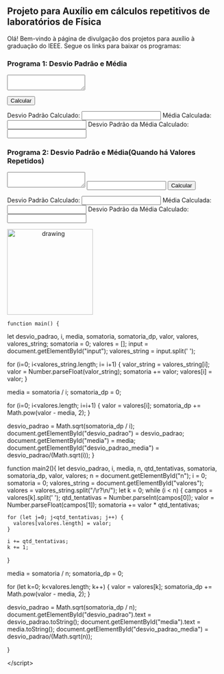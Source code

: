 ## Projeto para Auxílio em cálculos repetitivos de laboratórios de Física

Olá! Bem-vindo à página de divulgação dos projetos para auxílio à graduação do IEEE. Segue os links para baixar os programas:


### Programa 1: Desvio Padrão e Média<!--(https://github.com/rafaelsiqueira100/ProjetoLabFisica/raw/gh-pages/desvio_padrao.zip)-->
<textarea id="input"></textarea>
<button onclick="main();">Calcular</button>

Desvio Padrão Calculado: <input type="text" id="desvio_padrao" readonly>
Média Calculada: <input type="text" id="media" readonly>
Desvio Padrão da Média Calculado: <input type="text" id="desvio_padrao_media" readonly>

### Programa 2: Desvio Padrão e Média(Quando há Valores Repetidos)<!--(https://github.com/rafaelsiqueira100/ProjetoLabFisica/raw/gh-pages/desvio_padrao_repetidos.zip)-->
<textarea id="valores"></textarea>
<input type="number" id="n">
<button onclick="main2();">Calcular</button>

Desvio Padrão Calculado: <input type="text" id="desvio_padrao" readonly>
Média Calculada: <input type="text" id="media" readonly>
Desvio Padrão da Média Calculado:<input type="text" id="desvio_padrao_media" readonly>


<!--[Logo](https://user-images.githubusercontent.com/20904543/178299055-027d25c3-5855-4793-b3d0-8dd10b66976a.png)-->
<img src="https://user-images.githubusercontent.com/20904543/178299055-027d25c3-5855-4793-b3d0-8dd10b66976a.png" alt="drawing" width="200" style="text-align: center"/>
<br>
<script\>
  
  
  
    function main() {
  let desvio_padrao, i, media, somatoria, somatoria_dp, valor, valores, valores_string; 
  somatoria = 0;
  valores = [];
  input = document.getElementById("input");
  valores_string = input.split(' ');

  for (i=0; i<valores_string.length; i= i+1) {
    valor_string = valores_string[i];
    valor = Number.parseFloat(valor_string);
    somatoria += valor;
    valores[i] = valor;
  }

  media = somatoria / i;
  somatoria_dp = 0;

  for (i=0; i<valores.length; i=i+1) {
    valor = valores[i];
    somatoria_dp += Math.pow(valor - media, 2);
  }

  desvio_padrao = Math.sqrt(somatoria_dp / i);
  document.getElementById("desvio_padrao") = desvio_padrao;
  document.getElementById("media") = media;
  document.getElementById("desvio_padrao_media") = desvio_padrao/(Math.sqrt(i));
}
    
  function main2(){
      let desvio_padrao, i, media, n, qtd_tentativas, somatoria, somatoria_dp, valor, valores;
  n = document.getElementById("n");
  i = 0;
  somatoria = 0;
  valores_string = document.getElementById("valores");
  valores = valores_string.split("/\r?\n/");
  let k = 0;
  while (i < n) {
    campos = valores[k].split(' ');
    qtd_tentativas = Number.parseInt(campos[0]);
    valor = Number.parseFloat(campos[1]);
    somatoria += valor * qtd_tentativas;

    for (let j=0; j<qtd_tentativas; j++) {
      valores[valores.length] = valor;
    }

    i += qtd_tentativas;
    k += 1;
  }

  media = somatoria / n;
  somatoria_dp = 0;

  for (let k=0; k<valores.length; k++) {
    valor = valores[k];
    somatoria_dp += Math.pow(valor - media, 2);
  }

  desvio_padrao = Math.sqrt(somatoria_dp / n);
  document.getElementById("desvio_padrao").text = desvio_padrao.toString();
  document.getElementById("media").text = media.toString();
  document.getElementById("desvio_padrao_media") = desvio_padrao/(Math.sqrt(n));


  }
 
</script\>

